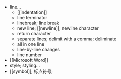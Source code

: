 - line...
    - [[indentation]]
    - line terminator
    - linebreak; line break
    - new line; [[newline]]; newline character
    - return character
    - separate lines; delimit with a comma; deliminate
    - all in one line
    - line-by-line changes
    - line number
- [[Microsoft Word]]
- style; styling...
- [[symbol]]; 标点符号;
